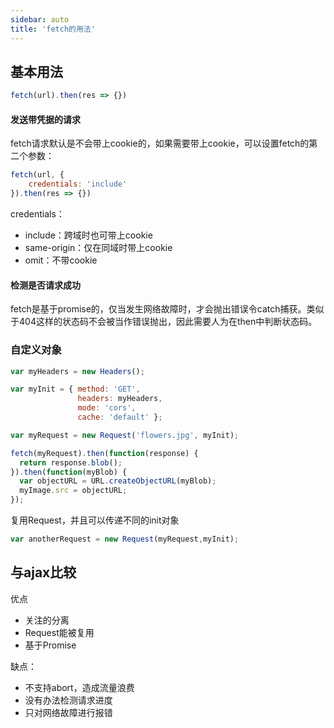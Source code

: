 ```yaml
---
sidebar: auto
title: 'fetch的用法'
---
```


## 基本用法

```js
fetch(url).then(res => {})
```

#### 发送带凭据的请求

fetch请求默认是不会带上cookie的，如果需要带上cookie，可以设置fetch的第二个参数：

```js
fetch(url, {
    credentials: 'include'
}).then(res => {})
```

credentials：

- include：跨域时也可带上cookie
- same-origin：仅在同域时带上cookie
- omit：不带cookie

#### 检测是否请求成功

fetch是基于promise的，仅当发生网络故障时，才会抛出错误令catch捕获。类似于404这样的状态码不会被当作错误抛出，因此需要人为在then中判断状态码。

### 自定义对象

```js
var myHeaders = new Headers();

var myInit = { method: 'GET',
               headers: myHeaders,
               mode: 'cors',
               cache: 'default' };

var myRequest = new Request('flowers.jpg', myInit);

fetch(myRequest).then(function(response) {
  return response.blob();
}).then(function(myBlob) {
  var objectURL = URL.createObjectURL(myBlob);
  myImage.src = objectURL;
});
```

复用Request，并且可以传递不同的init对象

```js
var anotherRequest = new Request(myRequest,myInit);
```



## 与ajax比较

优点

- 关注的分离
- Request能被复用
- 基于Promise



缺点：

- 不支持abort，造成流量浪费
- 没有办法检测请求进度
- 只对网络故障进行报错